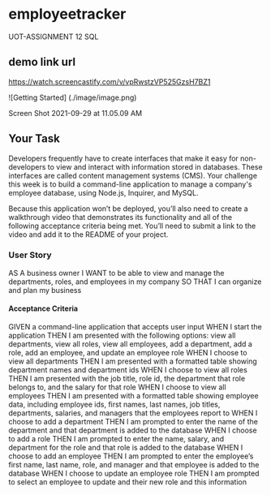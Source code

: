 # employeetracker
UOT-ASSIGNMENT 12 SQL

## demo link url
https://watch.screencastify.com/v/vpRwstzVP525GzsH7BZ1

![Getting Started] (./image/image.png)

Screen Shot 2021-09-29 at 11.05.09 AM

## Your Task
Developers frequently have to create interfaces that make it easy for non-developers to view and interact with information stored in databases. These interfaces are called content management systems (CMS). Your challenge this week is to build a command-line application to manage a company's employee database, using Node.js, Inquirer, and MySQL.

Because this application won’t be deployed, you’ll also need to create a walkthrough video that demonstrates its functionality and all of the following acceptance criteria being met. You’ll need to submit a link to the video and add it to the README of your project.

### User Story
AS A business owner
I WANT to be able to view and manage the departments, roles, and employees in my company
SO THAT I can organize and plan my business

#### Acceptance Criteria
GIVEN a command-line application that accepts user input
WHEN I start the application
THEN I am presented with the following options: view all departments, view all roles, view all employees, add a department, add a role, add an employee, and update an employee role
WHEN I choose to view all departments
THEN I am presented with a formatted table showing department names and department ids
WHEN I choose to view all roles
THEN I am presented with the job title, role id, the department that role belongs to, and the salary for that role
WHEN I choose to view all employees
THEN I am presented with a formatted table showing employee data, including employee ids, first names, last names, job titles, departments, salaries, and managers that the employees report to
WHEN I choose to add a department
THEN I am prompted to enter the name of the department and that department is added to the database
WHEN I choose to add a role
THEN I am prompted to enter the name, salary, and department for the role and that role is added to the database
WHEN I choose to add an employee
THEN I am prompted to enter the employee’s first name, last name, role, and manager and that employee is added to the database
WHEN I choose to update an employee role
THEN I am prompted to select an employee to update and their new role and this information

